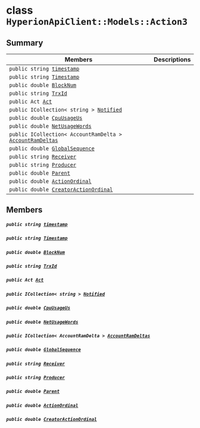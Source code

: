 # class `HyperionApiClient::Models::Action3` 

## Summary

 Members                                | Descriptions                                
----------------------------------------|---------------------------------------------
`public string `[`timestamp`](#class_hyperion_api_client_1_1_models_1_1_action3_1a6e2cc932e5c87fcc3ce2c46cc4a74081) | 
`public string `[`Timestamp`](#class_hyperion_api_client_1_1_models_1_1_action3_1a2f6cff44f7d31294dab060179c01445d) | 
`public double `[`BlockNum`](#class_hyperion_api_client_1_1_models_1_1_action3_1a2aafa89383ad9f55ae828dc982d9089c) | 
`public string `[`TrxId`](#class_hyperion_api_client_1_1_models_1_1_action3_1a7c78eedbaccb6d52a437e5c706dabab1) | 
`public Act `[`Act`](#class_hyperion_api_client_1_1_models_1_1_action3_1af9f6b5e8d27976d8e2b8de790fed57e9) | 
`public ICollection< string > `[`Notified`](#class_hyperion_api_client_1_1_models_1_1_action3_1a8578920c1b15d9532f32e54c062859e0) | 
`public double `[`CpuUsageUs`](#class_hyperion_api_client_1_1_models_1_1_action3_1a2f1e30e4a3fb5ad61fc0254695c1252b) | 
`public double `[`NetUsageWords`](#class_hyperion_api_client_1_1_models_1_1_action3_1a6f9c4e05608a7e5eda31e3691616d78c) | 
`public ICollection< AccountRamDelta > `[`AccountRamDeltas`](#class_hyperion_api_client_1_1_models_1_1_action3_1a6ccf695b63f7ff31f48a1e1fa6db40ba) | 
`public double `[`GlobalSequence`](#class_hyperion_api_client_1_1_models_1_1_action3_1ab5524a14d2cc3b9093c8af0c3b6b0d8c) | 
`public string `[`Receiver`](#class_hyperion_api_client_1_1_models_1_1_action3_1a615f241c2af9af40ff4959b7d923f6c8) | 
`public string `[`Producer`](#class_hyperion_api_client_1_1_models_1_1_action3_1abca91eafeeda7c056f4c0530096eed4a) | 
`public double `[`Parent`](#class_hyperion_api_client_1_1_models_1_1_action3_1afa5b042b2facc440bf15effdc53c40b5) | 
`public double `[`ActionOrdinal`](#class_hyperion_api_client_1_1_models_1_1_action3_1aada3853288bd4a6b0e664e379271578e) | 
`public double `[`CreatorActionOrdinal`](#class_hyperion_api_client_1_1_models_1_1_action3_1a09307907654df320b8d03359485f39e5) | 

## Members

##### `public string `[`timestamp`](#class_hyperion_api_client_1_1_models_1_1_action3_1a6e2cc932e5c87fcc3ce2c46cc4a74081) 

##### `public string `[`Timestamp`](#class_hyperion_api_client_1_1_models_1_1_action3_1a2f6cff44f7d31294dab060179c01445d) 

##### `public double `[`BlockNum`](#class_hyperion_api_client_1_1_models_1_1_action3_1a2aafa89383ad9f55ae828dc982d9089c) 

##### `public string `[`TrxId`](#class_hyperion_api_client_1_1_models_1_1_action3_1a7c78eedbaccb6d52a437e5c706dabab1) 

##### `public Act `[`Act`](#class_hyperion_api_client_1_1_models_1_1_action3_1af9f6b5e8d27976d8e2b8de790fed57e9) 

##### `public ICollection< string > `[`Notified`](#class_hyperion_api_client_1_1_models_1_1_action3_1a8578920c1b15d9532f32e54c062859e0) 

##### `public double `[`CpuUsageUs`](#class_hyperion_api_client_1_1_models_1_1_action3_1a2f1e30e4a3fb5ad61fc0254695c1252b) 

##### `public double `[`NetUsageWords`](#class_hyperion_api_client_1_1_models_1_1_action3_1a6f9c4e05608a7e5eda31e3691616d78c) 

##### `public ICollection< AccountRamDelta > `[`AccountRamDeltas`](#class_hyperion_api_client_1_1_models_1_1_action3_1a6ccf695b63f7ff31f48a1e1fa6db40ba) 

##### `public double `[`GlobalSequence`](#class_hyperion_api_client_1_1_models_1_1_action3_1ab5524a14d2cc3b9093c8af0c3b6b0d8c) 

##### `public string `[`Receiver`](#class_hyperion_api_client_1_1_models_1_1_action3_1a615f241c2af9af40ff4959b7d923f6c8) 

##### `public string `[`Producer`](#class_hyperion_api_client_1_1_models_1_1_action3_1abca91eafeeda7c056f4c0530096eed4a) 

##### `public double `[`Parent`](#class_hyperion_api_client_1_1_models_1_1_action3_1afa5b042b2facc440bf15effdc53c40b5) 

##### `public double `[`ActionOrdinal`](#class_hyperion_api_client_1_1_models_1_1_action3_1aada3853288bd4a6b0e664e379271578e) 

##### `public double `[`CreatorActionOrdinal`](#class_hyperion_api_client_1_1_models_1_1_action3_1a09307907654df320b8d03359485f39e5) 

